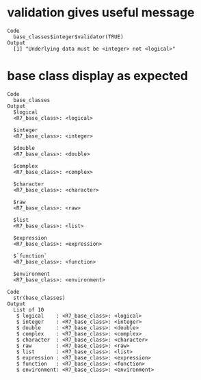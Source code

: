 # validation gives useful message

    Code
      base_classes$integer$validator(TRUE)
    Output
      [1] "Underlying data must be <integer> not <logical>"

# base class display as expected

    Code
      base_classes
    Output
      $logical
      <R7_base_class>: <logical>
      
      $integer
      <R7_base_class>: <integer>
      
      $double
      <R7_base_class>: <double>
      
      $complex
      <R7_base_class>: <complex>
      
      $character
      <R7_base_class>: <character>
      
      $raw
      <R7_base_class>: <raw>
      
      $list
      <R7_base_class>: <list>
      
      $expression
      <R7_base_class>: <expression>
      
      $`function`
      <R7_base_class>: <function>
      
      $environment
      <R7_base_class>: <environment>
      
    Code
      str(base_classes)
    Output
      List of 10
       $ logical    : <R7_base_class>: <logical>
       $ integer    : <R7_base_class>: <integer>
       $ double     : <R7_base_class>: <double>
       $ complex    : <R7_base_class>: <complex>
       $ character  : <R7_base_class>: <character>
       $ raw        : <R7_base_class>: <raw>
       $ list       : <R7_base_class>: <list>
       $ expression : <R7_base_class>: <expression>
       $ function   : <R7_base_class>: <function>
       $ environment: <R7_base_class>: <environment>

